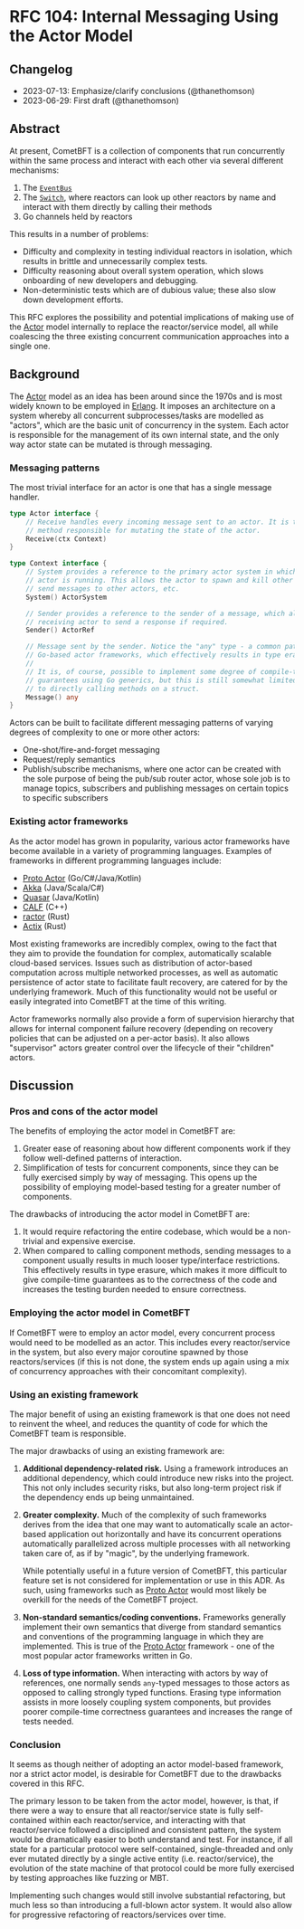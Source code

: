 # RFC 104: Internal Messaging Using the Actor Model

## Changelog

- 2023-07-13: Emphasize/clarify conclusions (@thanethomson)
- 2023-06-29: First draft (@thanethomson)

## Abstract

At present, CometBFT is a collection of components that run concurrently within
the same process and interact with each other via several different mechanisms:

1. The [`EventBus`][event-bus]
2. The [`Switch`][switch], where reactors can look up other reactors by name and
   interact with them directly by calling their methods
3. Go channels held by reactors

This results in a number of problems:

- Difficulty and complexity in testing individual reactors in isolation, which
  results in brittle and unnecessarily complex tests.
- Difficulty reasoning about overall system operation, which slows onboarding of
  new developers and debugging.
- Non-deterministic tests which are of dubious value; these also slow down
  development efforts.

This RFC explores the possibility and potential implications of making use of
the [Actor] model internally to replace the reactor/service model, all while
coalescing the three existing concurrent communication approaches into a single
one.

## Background

The [Actor] model as an idea has been around since the 1970s and is most widely
known to be employed in [Erlang][erlang]. It imposes an architecture on a system
whereby all concurrent subprocesses/tasks are modelled as "actors", which are
the basic unit of concurrency in the system. Each actor is responsible for the
management of its own internal state, and the only way actor state can be
mutated is through messaging.

### Messaging patterns

The most trivial interface for an actor is one that has a single message
handler.

```go
type Actor interface {
    // Receive handles every incoming message sent to an actor. It is the sole
    // method responsible for mutating the state of the actor.
    Receive(ctx Context)
}

type Context interface {
    // System provides a reference to the primary actor system in which the
    // actor is running. This allows the actor to spawn and kill other actors,
    // send messages to other actors, etc.
    System() ActorSystem

    // Sender provides a reference to the sender of a message, which allows the
    // receiving actor to send a response if required.
    Sender() ActorRef

    // Message sent by the sender. Notice the "any" type - a common pattern in
    // Go-based actor frameworks, which effectively results in type erasure.
    //
    // It is, of course, possible to implement some degree of compile-time
    // guarantees using Go generics, but this is still somewhat limited compared
    // to directly calling methods on a struct.
    Message() any
}
```

Actors can be built to facilitate different messaging patterns of varying
degrees of complexity to one or more other actors:

- One-shot/fire-and-forget messaging
- Request/reply semantics
- Publish/subscribe mechanisms, where one actor can be created with the sole
  purpose of being the pub/sub router actor, whose sole job is to manage topics,
  subscribers and publishing messages on certain topics to specific subscribers

### Existing actor frameworks

As the actor model has grown in popularity, various actor frameworks have become
available in a variety of programming languages. Examples of frameworks in
different programming languages include:

- [Proto Actor] (Go/C\#/Java/Kotlin)
- [Akka] (Java/Scala/C\#)
- [Quasar] (Java/Kotlin)
- [CALF] (C++)
- [ractor] (Rust)
- [Actix] (Rust)

Most existing frameworks are incredibly complex, owing to the fact that they aim
to provide the foundation for complex, automatically scalable cloud-based
services. Issues such as distribution of actor-based computation across multiple
networked processes, as well as automatic persistence of actor state to
facilitate fault recovery, are catered for by the underlying framework. Much of
this functionality would not be useful or easily integrated into CometBFT at the
time of this writing.

Actor frameworks normally also provide a form of supervision hierarchy that
allows for internal component failure recovery (depending on recovery policies
that can be adjusted on a per-actor basis). It also allows "supervisor" actors
greater control over the lifecycle of their "children" actors.

## Discussion

### Pros and cons of the actor model

The benefits of employing the actor model in CometBFT are:

1. Greater ease of reasoning about how different components work if they follow
   well-defined patterns of interaction.
2. Simplification of tests for concurrent components, since they can be fully
   exercised simply by way of messaging. This opens up the possibility of
   employing model-based testing for a greater number of components.

The drawbacks of introducing the actor model in CometBFT are:

1. It would require refactoring the entire codebase, which would be a
   non-trivial and expensive exercise.
2. When compared to calling component methods, sending messages to a component
   usually results in much looser type/interface restrictions. This effectively
   results in type erasure, which makes it more difficult to give compile-time
   guarantees as to the correctness of the code and increases the testing burden
   needed to ensure correctness.

### Employing the actor model in CometBFT

If CometBFT were to employ an actor model, every concurrent process would need
to be modelled as an actor. This includes every reactor/service in the system,
but also every major coroutine spawned by those reactors/services (if this is
not done, the system ends up again using a mix of concurrency approaches with
their concomitant complexity).

### Using an existing framework

The major benefit of using an existing framework is that one does not need to
reinvent the wheel, and reduces the quantity of code for which the CometBFT team
is responsible.

The major drawbacks of using an existing framework are:

1. **Additional dependency-related risk.** Using a framework introduces an
   additional dependency, which could introduce new risks into the project. This
   not only includes security risks, but also long-term project risk if the
   dependency ends up being unmaintained.

2. **Greater complexity.** Much of the complexity of such frameworks derives
   from the idea that one may want to automatically scale an actor-based
   application out horizontally and have its concurrent operations automatically
   parallelized across multiple processes with all networking taken care of, as
   if by "magic", by the underlying framework.

   While potentially useful in a future version of CometBFT, this particular
   feature set is not considered for implementation or use in this ADR. As such,
   using frameworks such as [Proto Actor] would most likely be overkill for the
   needs of the CometBFT project.

3. **Non-standard semantics/coding conventions.** Frameworks generally implement
   their own semantics that diverge from standard semantics and conventions of
   the programming language in which they are implemented. This is true of the
   [Proto Actor] framework - one of the most popular actor frameworks written in
   Go.

4. **Loss of type information.** When interacting with actors by way of
   references, one normally sends `any`-typed messages to those actors as
   opposed to calling strongly typed functions. Erasing type information assists
   in more loosely coupling system components, but provides poorer compile-time
   correctness guarantees and increases the range of tests needed.

### Conclusion

It seems as though neither of adopting an actor model-based framework, nor a
strict actor model, is desirable for CometBFT due to the drawbacks covered in
this RFC.

The primary lesson to be taken from the actor model, however, is that, if there
were a way to ensure that all reactor/service state is fully self-contained
within each reactor/service, and interacting with that reactor/service followed
a disciplined and consistent pattern, the system would be dramatically easier to
both understand and test. For instance, if all state for a particular protocol
were self-contained, single-threaded and only ever mutated directly by a single
active entity (i.e. reactor/service), the evolution of the state machine of that
protocol could be more fully exercised by testing approaches like fuzzing or
MBT.

Implementing such changes would still involve substantial refactoring, but much
less so than introducing a full-blown actor system. It would also allow for
progressive refactoring of reactors/services over time.

[event-bus]: https://github.com/cometbft/cometbft/blob/b23ef56f8e6d8a7015a7f816a61f2e53b0b07b0d/types/event_bus.go#L33
[switch]: https://github.com/cometbft/cometbft/blob/b23ef56f8e6d8a7015a7f816a61f2e53b0b07b0d/p2p/switch.go#L70
[Actor]: https://en.wikipedia.org/wiki/Actor_model
[Erlang]: https://www.erlang.org/
[Akka]: https://akka.io/
[Proto Actor]: https://proto.actor/
[Quasar]: http://docs.paralleluniverse.co/quasar/
[CALF]: https://www.actor-framework.org/
[Actix]: https://actix.rs/docs/actix/actor
[ractor]: https://github.com/slawlor/ractor
